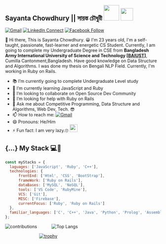 ## Sayanta Chowdhury || সায়ন্ত চৌধুরী <img src="https://media.giphy.com/media/hvRJCLFzcasrR4ia7z/giphy.gif" width="50px"> <img src="https://media.giphy.com/media/VgCDAzcKvsR6OM0uWg/giphy.gif" width="40">

[![Gmail](https://img.shields.io/badge/sayanta28@gmail.com-black?color=14171A&labelColor=ef5350&logo=gmail&logoColor=ffffff)](mailto:sayanta28@gmail.com?subject=From%20GitHub&body=Hi,%20there.%20Found%20you%20from%20GitHub.)
[![LinkedIn Connect](https://img.shields.io/badge/sayantachowdhury-black?color=14171A&labelColor=FFFFFF&logo=linkedin&logoColor=0E76A8)](https://www.linkedin.com/in/sayantachowdhury)
[![Facebook Follow](https://img.shields.io/badge/sayanta28-black?color=14171A&labelColor=ffffff&logo=facebook&logoColor=3B5998)](https://www.facebook.com/sayanta28)

:wave: Hi there, This is Sayanta Chowdhury. 😀 
I'm 23 years old, I'm a self-taught, passionate, fast-learner and energetic CS Student. Currently, I am going to complete my Undergraduate Degree in CSE from **Bangladesh Army International University of Science and Technology [[BAIUST](http://baiust.edu.bd)]**, Cumilla Cantonment,Bangladesh. Have good knowledge on Data Structure and Algorithms. I was done my thesis on Bengali NLP Field. Currently, I'm working in Ruby on Rails.


- 📚 I’m currently going to complete Undergraduate Level study
- 🌱 I’m currently learning JavaScript and Ruby
- 👯 I’m looking to collaborate on Open Source Dev Community
- 🤔 I’m looking for help with Ruby on Rails
- 💬 Ask me about Competitive Programming, Data Structure and Algorithms, Web Dev, Tech. 😎
- 📫 How to reach me: [![Gmail](https://img.shields.io/badge/sayanta28@gmail.com-black?color=14171A&labelColor=ef5350&logo=gmail&logoColor=ffffff)](mailto:sayanta28@gmail.com)
- 😄 Pronouns:  He/Him
- ⚡ Fun fact: I am very lazy.🙄 <img src="https://media.giphy.com/media/WUlplcMpOCEmTGBtBW/giphy.gif" width="25">


## {...} My Stack 💻🚀 

```js
const myStacks = {
  laguages: ['JavaScript', 'Ruby', 'C++'],
  technologies: {
      frontEnd: ['Html', 'CSS', 'BootStrap'],
      frameWork: ['Ruby on Rails'],
      dataBases: ['MySQL', 'NoSQL'],
      tools: ['VS Code', 'RubyMine'],
      VCS: ['Git'],
      MISC: ['Firebase'],
      currentFocus: ['Ruby', 'Ruby on Rails']
  },
  familiar_languages: ['C', 'C++', 'Java', 'Python', 'Prolog', 'Assembly'],
};
```


![contributions](https://github-readme-stats.vercel.app/api?username=sayanta28&count_private=true&show_icons=true&theme=tokyonight)&nbsp;&nbsp;&nbsp;&nbsp;&nbsp;&nbsp;&nbsp;&nbsp;&nbsp;&nbsp;&nbsp;&nbsp;![Top Langs](https://github-readme-stats.vercel.app/api/top-langs/?username=sayanta28&langs_count=10&&layout=compact)

&nbsp;&nbsp;&nbsp;&nbsp;&nbsp;&nbsp;&nbsp;&nbsp;&nbsp;&nbsp;&nbsp;&nbsp;&nbsp;&nbsp;&nbsp;&nbsp;&nbsp;&nbsp;&nbsp;&nbsp;&nbsp;&nbsp;&nbsp;&nbsp;&nbsp;&nbsp;&nbsp;
[![trophy](https://github-profile-trophy.vercel.app/?username=sayanta28&theme=dracula)](https://github.com/sayanta28/github-profile-trophy)
